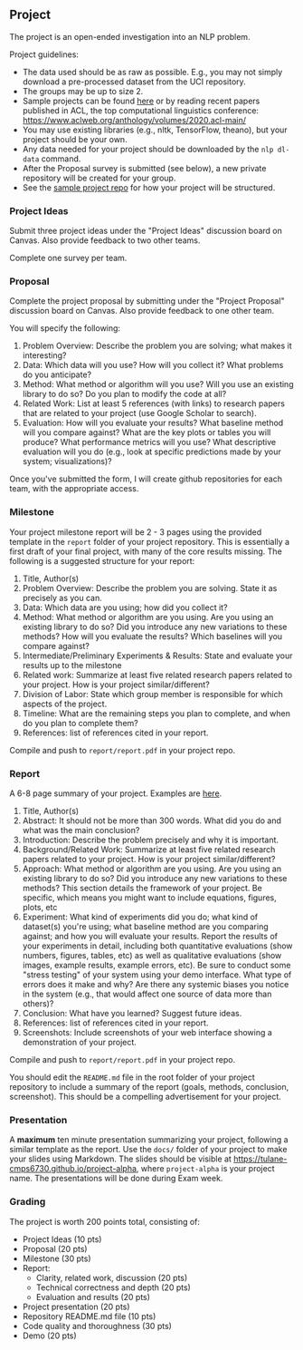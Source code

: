 ## Project

The project is an open-ended investigation into an NLP problem.

Project guidelines:

- The data used should be as raw as possible. E.g., you may not simply download a pre-processed dataset from the UCI repository.
- The groups may be up to size 2.
- Sample projects can be found [here](https://web.stanford.edu/class/archive/cs/cs224n/cs224n.1194/project.html) or by reading recent papers published in ACL, the top computational linguistics conference: <https://www.aclweb.org/anthology/volumes/2020.acl-main/>
- You may use existing libraries (e.g., nltk, TensorFlow, theano), but your project should be your own.
- Any data needed for your project should be downloaded by the `nlp dl-data` command.
- After the Proposal survey is submitted (see below), a new private repository will be created for your group.
- See the [sample project repo](https://github.com/tulane-cmps6730/sample-project) for how your project will be structured.

### Project Ideas

Submit three project ideas under the "Project Ideas" discussion board on Canvas. Also provide feedback to two other teams.

Complete one survey per team.

### Proposal
Complete the project proposal by submitting under the "Project Proposal" discussion board on Canvas. Also provide feedback to one other team.

You will specify the following:

1. Problem Overview: Describe the problem you are solving; what makes it interesting?
2. Data: Which data will you use? How will you collect it? What problems do you anticipate?
3. Method: What method or algorithm will you use? Will you use an existing library to do so? Do you plan to modify the code at all?
4. Related Work: List at least 5 references (with links) to research papers that are related to your project (use Google Scholar to search).
5. Evaluation: How will you evaluate your results? What baseline method will you compare against? What are the key plots or tables you will produce? What performance metrics will you use? What descriptive evaluation will you do (e.g., look at specific predictions made by your system; visualizations)?

Once you've submitted the form, I will create github repositories for each team, with the appropriate access.

### Milestone

Your project milestone report will be 2 - 3 pages using the provided template in the `report` folder of your project repository. This is essentially a first draft of your final project, with many of the core results missing. The following is a suggested structure for your report:

1. Title, Author(s)
2. Problem Overview: Describe the problem you are solving. State it as precisely as you can.
3. Data: Which data are you using; how did you collect it?
4. Method: What method or algorithm are you using. Are you using an existing library to do so? Did you introduce any new variations to these methods? How will you evaluate the results? Which baselines will you compare against?
5. Intermediate/Preliminary Experiments & Results: State and evaluate your results up to the milestone
6. Related work: Summarize at least five related research papers related to your project. How is your project similar/different?
7. Division of Labor: State which group member is responsible for which aspects of the project.
8. Timeline: What are the remaining steps you plan to complete, and when do you plan to complete them?
9. References: list of references cited in your report.


Compile and push to `report/report.pdf` in your project repo.


### Report

A 6-8 page summary of your project. Examples are [here](http://nlp.stanford.edu/courses/cs224n/).

1. Title, Author(s)
2. Abstract: It should not be more than 300 words. What did you do and what was the main conclusion?
3. Introduction: Describe the problem precisely and why it is important.
4. Background/Related Work: Summarize at least five related research papers related to your project. How is your project similar/different?
5. Approach: What method or algorithm are you using. Are you using an existing library to do so? Did you introduce any new variations to these methods? This section details the framework of your project. Be specific, which means you might want to include equations, figures, plots, etc
6. Experiment: What kind of experiments did you do; what kind of dataset(s) you're using; what baseline method are you comparing against; and how you will evaluate your results. Report the results of your experiments in detail, including both quantitative evaluations (show numbers, figures, tables, etc) as well as qualitative evaluations (show images, example results, example errors, etc). Be sure to conduct some "stress testing" of your system using your demo interface. What type of errors does it make and why? Are there any systemic biases you notice in the system (e.g., that would affect one source of data more than others)?
7. Conclusion: What have you learned? Suggest future ideas.
8. References: list of references cited in your report.
9. Screenshots: Include screenshots of your web interface showing a demonstration of your project.

Compile and push to `report/report.pdf` in your project repo.

You should edit the `README.md` file in the root folder of your project repository to include a summary of the report (goals, methods, conclusion, screenshot). This should be a compelling advertisement for your project.

### Presentation

A **maximum** ten minute presentation summarizing your project, following a similar template as the report. Use the `docs/` folder of your project to make your slides using Markdown. The slides should be visible at https://tulane-cmps6730.github.io/project-alpha, where `project-alpha` is your project name. The presentations will be done during Exam week.


### Grading

The project is worth 200 points total, consisting of:
- Project Ideas (10 pts)
- Proposal (20 pts)
- Milestone (30 pts)
- Report:
  - Clarity, related work, discussion (20 pts)
  - Technical correctness and depth (20 pts)
  - Evaluation and results (20 pts)
- Project presentation (20 pts)
- Repository README.md file (10 pts)
- Code quality and thoroughness (30 pts)
- Demo (20 pts)
